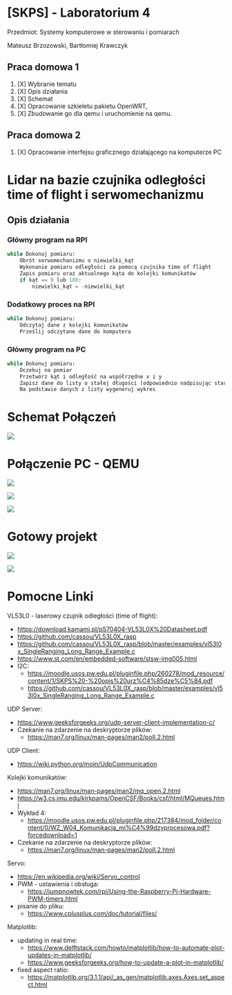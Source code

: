 # [SKPS] - Laboratorium 4

Przedmiot:
Systemy komputerowe w sterowaniu i pomiarach

Mateusz Brzozowski, Bartłomiej Krawczyk

## Praca domowa 1
1. [X] Wybranie tematu
2. [X] Opis działania
3. [X] Schemat
4. [X] Opracowanie szkieletu pakietu OpenWRT,
5. [X] Zbudowanie go dla qemu i uruchomienie na qemu.

## Praca domowa 2
1. [X] Opracowanie interfejsu graficznego działającego na komputerze PC


# Lidar na bazie czujnika odległości time of flight i serwomechanizmu

## Opis działania

### Główny program na RPI

```py
while Dokonuj pomiaru:
    Obrót serwomechanizmu o niewielki_kąt
    Wykonanie pomiaru odległości za pomocą czujnika time of flight
    Zapis pomiaru oraz aktualnego kąta do kolejki komunikatów
    if kąt == 0 lub 180:
        niewielki_kąt = -niewielki_kąt
```

### Dodatkowy proces na RPI

```py
while Dokonuj pomiaru:
    Odczytaj dane z kolejki komunikatów
    Prześlij odczytane dane do komputera
```

### Główny program na PC

```py
while Dokonuj pomiaru:
    Oczekuj na pomiar
    Przetwórz kąt i odległość na współrzędne x i y
    Zapisz dane do listy o stałej długości (odpowiednio nadpisując stare dane)
    Na podstawie danych z listy wygeneruj wykres
```

# Schemat Połączeń

![](./schema/schemat.png)

# Połączenie PC - QEMU

![](./Images/qemu_connection1.png)

![](./Images/qemu_connection2.png)

![](./Images/qemu_connection3.png)

# Gotowy projekt

![](./Images/lidar_1.png)

![](./Images/lidar_2.png)

# Pomocne Linki

VL53L0 - laserowy czujnik odległości (time of flight):
- https://download.kamami.pl/p570404-VL53L0X%20Datasheet.pdf
- https://github.com/cassou/VL53L0X_rasp
- https://github.com/cassou/VL53L0X_rasp/blob/master/examples/vl53l0x_SingleRanging_Long_Range_Example.c
- https://www.st.com/en/embedded-software/stsw-img005.html
- I2C:
	- https://moodle.usos.pw.edu.pl/pluginfile.php/260278/mod_resource/content/1/SKPS%20-%20opis%20urz%C4%85dze%C5%84.pdf
	- https://github.com/cassou/VL53L0X_rasp/blob/master/examples/vl53l0x_SingleRanging_Long_Range_Example.c

UDP Server:
- https://www.geeksforgeeks.org/udp-server-client-implementation-c/
- Czekanie na zdarzenie na deskryptorze plików:
    - https://man7.org/linux/man-pages/man2/poll.2.html

UDP Client:
- https://wiki.python.org/moin/UdpCommunication

Kolejki komunikatów:
- https://man7.org/linux/man-pages/man2/mq_open.2.html
- https://w3.cs.jmu.edu/kirkpams/OpenCSF/Books/csf/html/MQueues.html
- Wykład 4:
    - https://moodle.usos.pw.edu.pl/pluginfile.php/217384/mod_folder/content/0/WZ_W04_Komunikacja_mi%C4%99dzyprocesowa.pdf?forcedownload=1
- Czekanie na zdarzenie na deskryptorze plików:
    - https://man7.org/linux/man-pages/man2/poll.2.html

Servo:
- https://en.wikipedia.org/wiki/Servo_control
- PWM - ustawienia i obsługa:
	- https://jumpnowtek.com/rpi/Using-the-Raspberry-Pi-Hardware-PWM-timers.html
- pisanie do pliku:
	- https://www.cplusplus.com/doc/tutorial/files/

Matplotlib:
- updating in real time:
	- https://www.delftstack.com/howto/matplotlib/how-to-automate-plot-updates-in-matplotlib/
	- https://www.geeksforgeeks.org/how-to-update-a-plot-in-matplotlib/
- fixed aspect ratio:
	- https://matplotlib.org/3.1.1/api/_as_gen/matplotlib.axes.Axes.set_aspect.html